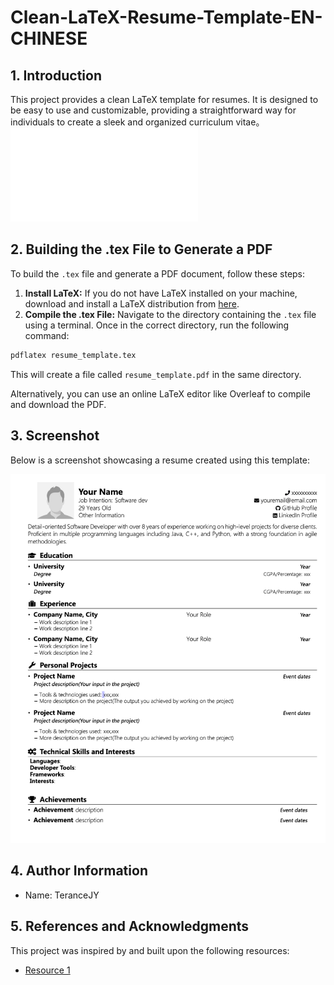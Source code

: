 # Clean-LaTeX-Resume-Template-EN-CHINESE

## 1. Introduction

This project provides a clean LaTeX template for resumes. It is designed to be easy to use and customizable, providing a straightforward way for individuals to create a sleek and organized curriculum vitae。
![中文版本](README_CN.md)

## 2. Building the .tex File to Generate a PDF

To build the `.tex` file and generate a PDF document, follow these steps:

1. **Install LaTeX:** If you do not have LaTeX installed on your machine, download and install a LaTeX distribution from [here](https://www.latex-project.org/get/).
2. **Compile the .tex File:** Navigate to the directory containing the `.tex` file using a terminal. Once in the correct directory, run the following command:
```bash
pdflatex resume_template.tex
```
This will create a file called `resume_template.pdf` in the same directory.

Alternatively, you can use an online LaTeX editor like Overleaf to compile and download the PDF.

## 3. Screenshot

Below is a screenshot showcasing a resume created using this template:

![Resume Screenshot](resume_template/sample.png)

## 4. Author Information

- Name: TeranceJY


## 5. References and Acknowledgments

This project was inspired by and built upon the following resources:

- [Resource 1](https://www.overleaf.com/latex/templates/nit-raipur-resume-template/qmwbrnftpsmh)

